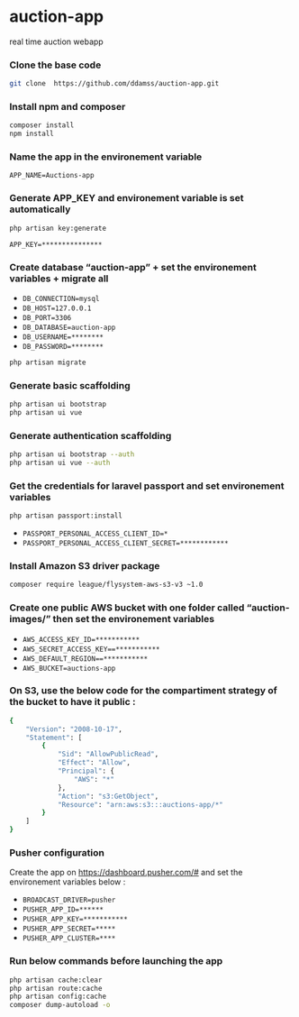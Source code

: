 # auction-app

real time auction webapp

### Clone the base code

```bash
git clone  https://github.com/ddamss/auction-app.git
```

### Install npm and composer

```bash
composer install
npm install
```

### Name the app in the environement variable

`APP_NAME=Auctions-app`

### Generate APP_KEY and environement variable is set automatically

```bash
php artisan key:generate
```

`APP_KEY=***************`

### Create database “auction-app” + set the environement variables + migrate all

-   `DB_CONNECTION=mysql`
-   `DB_HOST=127.0.0.1`
-   `DB_PORT=3306`
-   `DB_DATABASE=auction-app`
-   `DB_USERNAME=********`
-   `DB_PASSWORD=********`

```bash
php artisan migrate
```

### Generate basic scaffolding

```bash
php artisan ui bootstrap
php artisan ui vue
```

### Generate authentication scaffolding

```bash
php artisan ui bootstrap --auth
php artisan ui vue --auth
```

### Get the credentials for laravel passport and set environement variables

```bash
php artisan passport:install
```

-   `PASSPORT_PERSONAL_ACCESS_CLIENT_ID=*`
-   `PASSPORT_PERSONAL_ACCESS_CLIENT_SECRET=************`

### Install Amazon S3 driver package

```bash
composer require league/flysystem-aws-s3-v3 ~1.0
```

### Create one public AWS bucket with one folder called “auction-images/” then set the environement variables

-   `AWS_ACCESS_KEY_ID=***********`
-   `AWS_SECRET_ACCESS_KEY==***********`
-   `AWS_DEFAULT_REGION==***********`
-   `AWS_BUCKET=auctions-app`

### On S3, use the below code for the compartiment strategy of the bucket to have it public :

```bash
{
    "Version": "2008-10-17",
    "Statement": [
        {
            "Sid": "AllowPublicRead",
            "Effect": "Allow",
            "Principal": {
                "AWS": "*"
            },
            "Action": "s3:GetObject",
            "Resource": "arn:aws:s3:::auctions-app/*"
        }
    ]
}
```

### Pusher configuration

Create the app on https://dashboard.pusher.com/# and set the environement variables below :

-   `BROADCAST_DRIVER=pusher`
-   `PUSHER_APP_ID=******`
-   `PUSHER_APP_KEY=***********`
-   `PUSHER_APP_SECRET=*****`
-   `PUSHER_APP_CLUSTER=****`

### Run below commands before launching the app

```bash
php artisan cache:clear
php artisan route:cache
php artisan config:cache
composer dump-autoload -o
```
